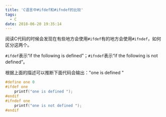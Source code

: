 ```yaml
---
title: 'C语言中#ifdef和#ifndef的比较'
tags:
  - C
date: 2018-06-20 19:35:14
---
```



阅读C代码的时候会发现在有些地方会使用`#ifdef`有的地方会使用`#ifndef`，如何区分这两个。

`#ifdef`表示“if the following is defined”；`#ifndef`表示“if the following is not defined”。

根据上面的描述可以推断下面代码会输出："one is defined "

<!--more-->

```C
#define one 0
#ifdef one
    printf("one is defined ");
#endif
#ifndef one
    printf("one is not defined ");
#endif
```
